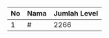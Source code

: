 | No | Nama            | Jumlah Level |
|----|-----------------|--------------|
| 1  | #    |    2266        |
